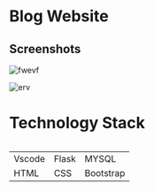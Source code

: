 
# Blog Website

## Screenshots

![fwevf](https://user-images.githubusercontent.com/51821426/188160418-7e75ed0b-337a-4cb8-9264-f5f8319b5098.jpg)


![erv](https://user-images.githubusercontent.com/51821426/188160403-d826b0bd-c7ee-4cea-a908-68490fb206e9.jpg)
# Technology Stack
```
```
|       |  |     |
| :-------- | :------- | :------------------------- |
|Vscode | Flask | MYSQL|
|HTML | CSS| Bootstrap|

